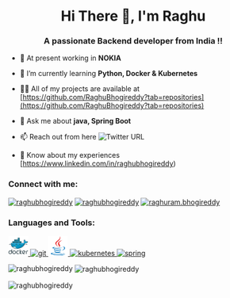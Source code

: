 <h1 align="center">Hi There 👋, I'm Raghu</h1>
<h3 align="center">A passionate Backend developer from India !!</h3>


- 🔭 At present working in **NOKIA**

- 🌱 I’m currently learning **Python, Docker & Kubernetes**

- 👨‍💻 All of my projects are available at [https://github.com/RaghuBhogireddy?tab=repositories](https://github.com/RaghuBhogireddy?tab=repositories)

- 💬 Ask me about **java, Spring Boot**

- 📫 Reach out from here <img alt="Twitter URL" src="https://img.shields.io/twitter/url?label=raghubhogireddy&style=social&url=https%3A%2F%2Ftwitter.com%2Fraghubhogireddy">

- 📄 Know about my experiences [https://www.linkedin.com/in/raghubhogireddy)

<h3 align="left">Connect with me:</h3>
<p align="left">
<a href="https://twitter.com/raghubhogireddy" target="blank"><img align="center" src="https://raw.githubusercontent.com/rahuldkjain/github-profile-readme-generator/master/src/images/icons/Social/twitter.svg" alt="raghubhogireddy" height="30" width="40" /></a>
<a href="https://linkedin.com/in/raghubhogireddy" target="blank"><img align="center" src="https://raw.githubusercontent.com/rahuldkjain/github-profile-readme-generator/master/src/images/icons/Social/linked-in-alt.svg" alt="raghubhogireddy" height="30" width="40" /></a>
<a href="https://instagram.com/raghuram.bhogireddy" target="blank"><img align="center" src="https://raw.githubusercontent.com/rahuldkjain/github-profile-readme-generator/master/src/images/icons/Social/instagram.svg" alt="raghuram.bhogireddy" height="30" width="40" /></a>
</p>

<h3 align="left">Languages and Tools:</h3>
<p align="left"> <a href="https://www.docker.com/" target="_blank" rel="noreferrer"> <img src="https://raw.githubusercontent.com/devicons/devicon/master/icons/docker/docker-original-wordmark.svg" alt="docker" width="40" height="40"/> </a> <a href="https://git-scm.com/" target="_blank" rel="noreferrer"> <img src="https://www.vectorlogo.zone/logos/git-scm/git-scm-icon.svg" alt="git" width="40" height="40"/> </a> <a href="https://www.java.com" target="_blank" rel="noreferrer"> <img src="https://raw.githubusercontent.com/devicons/devicon/master/icons/java/java-original.svg" alt="java" width="40" height="40"/> </a> <a href="https://kubernetes.io" target="_blank" rel="noreferrer"> <img src="https://www.vectorlogo.zone/logos/kubernetes/kubernetes-icon.svg" alt="kubernetes" width="40" height="40"/> </a> <a href="https://spring.io/" target="_blank" rel="noreferrer"> <img src="https://www.vectorlogo.zone/logos/springio/springio-icon.svg" alt="spring" width="40" height="40"/> </a> </p>

<p><img align="left" src="https://github-readme-stats.vercel.app/api/top-langs?username=raghubhogireddy&show_icons=true&locale=en&layout=compact" alt="raghubhogireddy" /></p>

<p>&nbsp;<img align="center" src="https://github-readme-stats.vercel.app/api?username=raghubhogireddy&show_icons=true&locale=en" alt="raghubhogireddy" /></p>

<p><img align="center" src="https://github-readme-streak-stats.herokuapp.com/?user=raghubhogireddy&" alt="raghubhogireddy" /></p>

